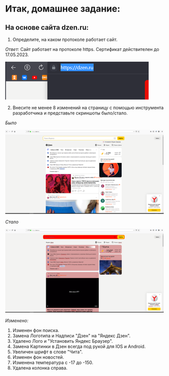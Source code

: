 # Итак, домашнее задание:

## На основе сайта dzen.ru:

1. Определите, на каком протоколе работает сайт. 

_Ответ:_ Сайт работает на протоколе https. Сертификат действителен до 17.05.2023.

![](2023-02-02_18-21-13.png)

2. Внесите не менее 8 изменений на страницу с помощью инструмента разработчика и представьте скриншоты было/стало.

_Было_ 

![](2023-02-03_21-32-55.png)

_Стало_ 

![](2023-02-04_22-27-20.png)


_Изменено:_

1. Изменен фон поиска.
2. Замена  Логотипа и Надписи "Дзен" на "Яндекс Дзен".
3. Удалено Лого и "Установить Яндекс Браузер".
4. Замена Картинки в Дзен всегда под рукой для IOS и Android.
5. Увеличен шрифт в слове "Чита".
6. Изменен фон новостей.
7. Изменена температура с -17 до -150.
8. Удалена колонка справа.
